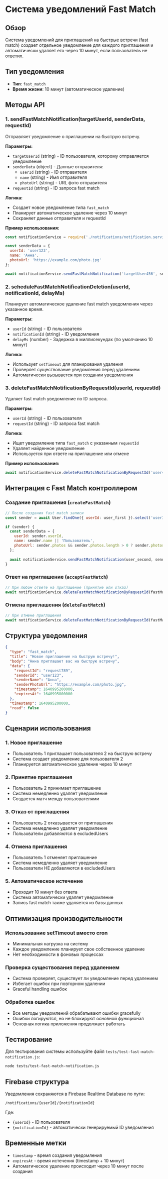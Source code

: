# Система уведомлений Fast Match

## Обзор

Система уведомлений для приглашений на быстрые встречи (fast match) создает отдельное уведомление для каждого приглашения и автоматически удаляет его через 10 минут, если пользователь не ответил.

## Тип уведомления

- **Тип**: `fast_match`
- **Время жизни**: 10 минут (автоматическое удаление)

## Методы API

### 1. sendFastMatchNotification(targetUserId, senderData, requestId)

Отправляет уведомление о приглашении на быструю встречу.

**Параметры:**
- `targetUserId` (string) - ID пользователя, которому отправляется уведомление
- `senderData` (object) - Данные отправителя:
  - `userId` (string) - ID отправителя
  - `name` (string) - Имя отправителя
  - `photoUrl` (string) - URL фото отправителя
- `requestId` (string) - ID запроса fast match

**Логика:**
- Создает новое уведомление типа `fast_match`
- Планирует автоматическое удаление через 10 минут
- Сохраняет данные отправителя и requestId

**Пример использования:**
```javascript
const notificationService = require('./notifications/notification.service');

const senderData = {
  userId: 'user123',
  name: 'Анна',
  photoUrl: 'https://example.com/photo.jpg'
};

await notificationService.sendFastMatchNotification('targetUser456', senderData, 'request789');
```

### 2. scheduleFastMatchNotificationDeletion(userId, notificationId, delayMs)

Планирует автоматическое удаление fast match уведомления через указанное время.

**Параметры:**
- `userId` (string) - ID пользователя
- `notificationId` (string) - ID уведомления
- `delayMs` (number) - Задержка в миллисекундах (по умолчанию 10 минут)

**Логика:**
- Использует `setTimeout` для планирования удаления
- Проверяет существование уведомления перед удалением
- Автоматически вызывается при создании уведомления

### 3. deleteFastMatchNotificationByRequestId(userId, requestId)

Удаляет fast match уведомление по ID запроса.

**Параметры:**
- `userId` (string) - ID пользователя
- `requestId` (string) - ID запроса fast match

**Логика:**
- Ищет уведомление типа `fast_match` с указанным `requestId`
- Удаляет найденное уведомление
- Используется при ответе на приглашение или отмене

**Пример использования:**
```javascript
await notificationService.deleteFastMatchNotificationByRequestId('user456', 'request789');
```

## Интеграция с Fast Match контроллером

### Создание приглашения (`createFastMatch`)

```javascript
// После создания fast match записи
const sender = await User.findOne({ userId: user_first }).select('userId name photos');

if (sender) {
  const senderData = {
    userId: sender.userId,
    name: sender.name || 'Пользователь',
    photoUrl: sender.photos && sender.photos.length > 0 ? sender.photos[0] : null
  };
  
  await notificationService.sendFastMatchNotification(user_second, senderData, fastMatch._id.toString());
}
```

### Ответ на приглашение (`acceptFastMatch`)

```javascript
// При любом ответе на приглашение (принятие или отказ)
await notificationService.deleteFastMatchNotificationByRequestId(fastMatch.user_second, fastMatch._id.toString());
```

### Отмена приглашения (`deleteFastMatch`)

```javascript
// При отмене приглашения
await notificationService.deleteFastMatchNotificationByRequestId(fastMatch.user_second, fastMatch._id.toString());
```

## Структура уведомления

```json
{
  "type": "fast_match",
  "title": "Новое приглашение на быструю встречу!",
  "body": "Анна приглашает вас на быструю встречу",
  "data": {
    "requestId": "request789",
    "senderId": "user123",
    "senderName": "Анна",
    "senderPhotoUrl": "https://example.com/photo.jpg",
    "timestamp": 1640995200000,
    "expiresAt": 1640995800000
  },
  "timestamp": 1640995200000,
  "read": false
}
```

## Сценарии использования

### 1. Новое приглашение
- Пользователь 1 приглашает пользователя 2 на быструю встречу
- Система создает уведомление для пользователя 2
- Планируется автоматическое удаление через 10 минут

### 2. Принятие приглашения
- Пользователь 2 принимает приглашение
- Система немедленно удаляет уведомление
- Создается матч между пользователями

### 3. Отказ от приглашения
- Пользователь 2 отказывается от приглашения
- Система немедленно удаляет уведомление
- Пользователи добавляются в excludedUsers

### 4. Отмена приглашения
- Пользователь 1 отменяет приглашение
- Система немедленно удаляет уведомление
- Пользователи НЕ добавляются в excludedUsers

### 5. Автоматическое истечение
- Проходит 10 минут без ответа
- Система автоматически удаляет уведомление
- Запись fast match также удаляется из базы данных

## Оптимизация производительности

### Использование setTimeout вместо cron
- Минимальная нагрузка на систему
- Каждое уведомление планирует свое собственное удаление
- Нет необходимости в фоновых процессах

### Проверка существования перед удалением
- Система проверяет, существует ли уведомление перед удалением
- Избегает ошибок при повторном удалении
- Graceful handling ошибок

### Обработка ошибок
- Все методы уведомлений обрабатывают ошибки gracefully
- Ошибки логируются, но не блокируют основной функционал
- Основная логика приложения продолжает работать

## Тестирование

Для тестирования системы используйте файл `tests/test-fast-match-notification.js`:

```bash
node tests/test-fast-match-notification.js
```

## Firebase структура

Уведомления сохраняются в Firebase Realtime Database по пути:
```
/notifications/{userId}/{notificationId}
```

Где:
- `{userId}` - ID пользователя
- `{notificationId}` - автоматически генерируемый ID уведомления

## Временные метки

- `timestamp` - время создания уведомления
- `expiresAt` - время истечения (timestamp + 10 минут)
- Автоматическое удаление происходит через 10 минут после создания 
